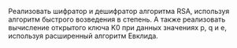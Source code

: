 Реализовать шифратор и дешифратор алгоритма RSA, используя алгоритм быстрого возведения в степень. 
А также реализовать вычисление открытого ключа K0 при данных значениях p, q и е, используя расширенный алгоритм Евклида.

